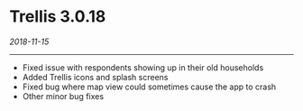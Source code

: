 # Trellis 3.0.18

*2018-11-15*

---

-	Fixed issue with respondents showing up in their old households
-	Added Trellis icons and splash screens
-	Fixed bug where map view could sometimes cause the app to crash
-	Other minor bug fixes
